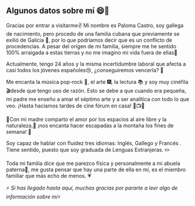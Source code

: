 ## Algunos datos sobre mí 😄👋
Gracias por entrar a visitarme✌️
Mi nombre es Paloma Castro, soy gallega de nacimiento, pero procedo de una familia cubana que previamente se exilió de Galicia 🌿, por lo que podríamos decir que es un conflicto de procedencias. A pesar del origen de mi familia, siempre me he sentido 100% arraigada a estas tierras y no me imagino mi vida fuera de ellas🍃

Actualmente, tengo 24 años y la misma incertidumbre laboral que afecta a casi todos los jóvenes españoles😢, ¿conseguiremos vencerla? 💪

Me encanta la música pop-rock 🤘, el arte 🎆, la lectura 📚 y soy muy cinéfila 🎬desde que tengo uso de razón. Esto se debe a que cuando era pequeña, mi padre me enseño a amar el séptimo arte y a ser analítica con todo lo que veo. ¡Hasta hacíamos tardes de cine fórum en casa! 🎥📺📼

🌼Con mi madre comparto el amor por los espacios al aire libre y la naturaleza,🌲 ¡nos encanta hacer escapadas a la montaña los fines de semana! 🗻

Soy capaz de hablar con fluidez tres idiomas: Inglés, Gallego y Francés . Tiene sentido, puesto que soy graduada de Lenguas Extranjeras. ✏️

Toda mi familia dice que me parezco física y personalmente a mi abuela paterna👵, me gusta pensar que hay una parte de ella en mí, es el miembro familiar que más echo de menos. 💗

⚡ *Si has llegado hasta aquí, muchas gracias por pararte a leer algo de información sobre mí*⚡
